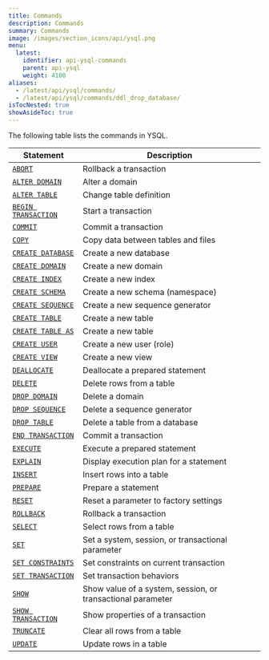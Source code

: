 ```yaml
---
title: Commands
description: Commands
summary: Commands
image: /images/section_icons/api/ysql.png
menu:
  latest:
    identifier: api-ysql-commands
    parent: api-ysql
    weight: 4100
aliases:
  - /latest/api/ysql/commands/
  - /latest/api/ysql/commands/ddl_drop_database/
isTocNested: true
showAsideToc: true
---
```


The following table lists the commands in YSQL.

| Statement | Description |
|-----------|-------------|
| [`ABORT`](txn_abort) | Rollback a transaction |
| [`ALTER DOMAIN`](ddl_alter_domain) | Alter a domain |
| [`ALTER TABLE`](ddl_alter_table) | Change table definition |
| [`BEGIN TRANSACTION`](txn_begin) | Start a transaction |
| [`COMMIT`](txn_commit) | Commit a transaction |
| [`COPY`](cmd_copy) | Copy data between tables and files |
| [`CREATE DATABASE`](ddl_create_database) | Create a new database |
| [`CREATE DOMAIN`](ddl_create_domain) | Create a new domain |
| [`CREATE INDEX`](ddl_create_index) | Create a new index |
| [`CREATE SCHEMA`](ddl_create_schema) | Create a new schema (namespace) |
| [`CREATE SEQUENCE`](ddl_create_sequence) | Create a new sequence generator |
| [`CREATE TABLE`](ddl_create_table) | Create a new table |
| [`CREATE TABLE AS`](ddl_create_table_as) | Create a new table |
| [`CREATE USER`](dcl_create_user) | Create a new user (role) |
| [`CREATE VIEW`](ddl_create_view) | Create a new view |
| [`DEALLOCATE`](perf_deallocate) | Deallocate a prepared statement |
| [`DELETE`](dml_delete) | Delete rows from a table |
| [`DROP DOMAIN`](ddl_drop_domain) | Delete a domain |
| [`DROP SEQUENCE`](ddl_drop_sequence) | Delete a sequence generator |
| [`DROP TABLE`](ddl_drop_table) | Delete a table from a database |
| [`END TRANSACTION`](txn_end) | Commit a transaction |
| [`EXECUTE`](perf_execute) | Execute a prepared statement |
| [`EXPLAIN`](perf_explain) | Display execution plan for a statement |
| [`INSERT`](dml_insert) | Insert rows into a table |
| [`PREPARE`](perf_prepare) | Prepare a statement |
| [`RESET`](cmd_reset) | Reset a parameter to factory settings |
| [`ROLLBACK`](txn_rollback) | Rollback a transaction |
| [`SELECT`](dml_select) | Select rows from a table |
| [`SET`](cmd_set) | Set a system, session, or transactional parameter |
| [`SET CONSTRAINTS`](txn_set_constraints) | Set constraints on current transaction |
| [`SET TRANSACTION`](txn_set) | Set transaction behaviors |
| [`SHOW`](cmd_show) | Show value of a system, session, or transactional parameter |
| [`SHOW TRANSACTION`](txn_show) | Show properties of a transaction |
| [`TRUNCATE`](ddl_truncate) | Clear all rows from a table |
| [`UPDATE`](dml_update) | Update rows in a table |
